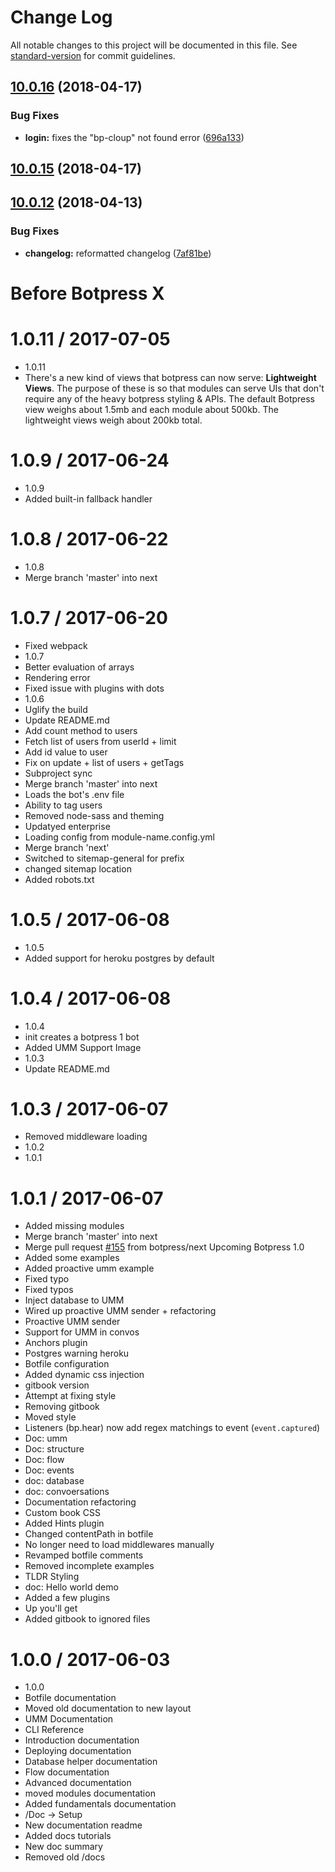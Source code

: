 # Change Log

All notable changes to this project will be documented in this file. See [standard-version](https://github.com/conventional-changelog/standard-version) for commit guidelines.

<a name="10.0.16"></a>
## [10.0.16](https://github.com/botpress/botpress/compare/v10.0.15...v10.0.16) (2018-04-17)


### Bug Fixes

* **login:** fixes the "bp-cloup" not found error ([696a133](https://github.com/botpress/botpress/commit/696a133))



<a name="10.0.15"></a>
## [10.0.15](https://github.com/botpress/botpress/compare/v10.0.14...v10.0.15) (2018-04-17)



<a name="10.0.12"></a>
## [10.0.12](https://github.com/botpress/botpress/compare/v10.0.8...v10.0.12) (2018-04-13)


### Bug Fixes

* **changelog:** reformatted changelog ([7af81be](https://github.com/botpress/botpress/commit/7af81be))



# Before Botpress X

# 1.0.11 / 2017-07-05

* 1.0.11
* There's a new kind of views that botpress can now serve: **Lightweight Views**. The purpose of these is so that modules can serve UIs that don't require any of the heavy botpress styling & APIs. The default Botpress view weighs about 1.5mb and each module about 500kb. The lightweight views weigh about 200kb total.

# 1.0.9 / 2017-06-24

* 1.0.9
* Added built-in fallback handler

# 1.0.8 / 2017-06-22

* 1.0.8
* Merge branch 'master' into next

# 1.0.7 / 2017-06-20

* Fixed webpack
* 1.0.7
* Better evaluation of arrays
* Rendering error
* Fixed issue with plugins with dots
* 1.0.6
* Uglify the build
* Update README.md
* Add count method to users
* Fetch list of users from userId + limit
* Add id value to user
* Fix on update + list of users + getTags
* Subproject sync
* Merge branch 'master' into next
* Loads the bot's .env file
* Ability to tag users
* Removed node-sass and theming
* Updatyed enterprise
* Loading config from module-name.config.yml
* Merge branch 'next'
* Switched to sitemap-general for prefix
* changed sitemap location
* Added robots.txt

# 1.0.5 / 2017-06-08

* 1.0.5
* Added support for heroku postgres by default

# 1.0.4 / 2017-06-08

* 1.0.4
* init creates a botpress 1 bot
* Added UMM Support Image
* 1.0.3
* Update README.md

# 1.0.3 / 2017-06-07

* Removed middleware loading
* 1.0.2
* 1.0.1

# 1.0.1 / 2017-06-07

* Added missing modules
* Merge branch 'master' into next
* Merge pull request [#155](https://github.com/botpress/botpress/issues/155) from botpress/next
  Upcoming Botpress 1.0
* Added some examples
* Added proactive umm example
* Fixed typo
* Fixed typos
* Inject database to UMM
* Wired up proactive UMM sender + refactoring
* Proactive UMM sender
* Support for UMM in convos
* Anchors plugin
* Postgres warning heroku
* Botfile configuration
* Added dynamic css injection
* gitbook version
* Attempt at fixing style
* Removing gitbook
* Moved style
* Listeners (bp.hear) now add regex matchings to event (`event.captured`)
* Doc: umm
* Doc: structure
* Doc: flow
* Doc: events
* doc: database
* doc: convoersations
* Documentation refactoring
* Custom book CSS
* Added Hints plugin
* Changed contentPath in botfile
* No longer need to load middlewares manually
* Revamped botfile comments
* Removed incomplete examples
* TLDR Styling
* doc: Hello world demo
* Added a few plugins
* Up you'll get
* Added gitbook to ignored files

# 1.0.0 / 2017-06-03

* 1.0.0
* Botfile documentation
* Moved old documentation to new layout
* UMM Documentation
* CLI Reference
* Introduction documentation
* Deploying documentation
* Database helper documentation
* Flow documentation
* Advanced documentation
* moved modules documentation
* Added fundamentals documentation
* /Doc -> Setup
* New documentation readme
* Added docs tutorials
* New doc summary
* Removed old /docs
